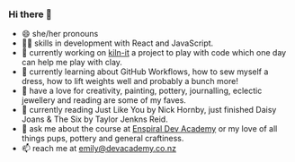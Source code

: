 ### Hi there 👋

- 😄 she/her pronouns
- 🧚🏼 skills in development with React and JavaScript.
- 🔭 currently working on [kiln-it](https://github.com/emilyparkes/kiln-it) a project to play with code which one day can help me play with clay.
- 🌱 currently learning about GitHub Workflows, how to sew myself a dress, how to lift weights well and probably a bunch more!
- 🎨 have a love for creativity, painting, pottery, journalling, eclectic jewellery and reading are some of my faves.
- 📖 currently reading Just Like You by Nick Hornby, just finished Daisy Joans & The Six by Taylor Jenkns Reid.
- 💬 ask me about the course at [Enspiral Dev Academy](https://devacademy.co.nz/) or my love of all things pups, pottery and general craftiness. 
- 📫 reach me at emily@devacademy.co.nz

